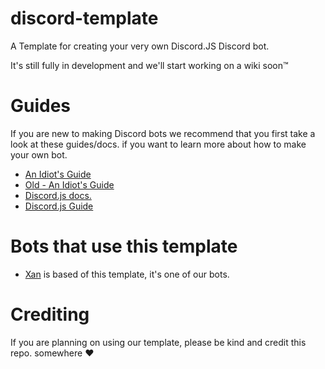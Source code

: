 # discord-template
A Template for creating your very own Discord.JS Discord bot.

It's still fully in development and we'll start working on a wiki soon:tm:

# Guides
If you are new to making Discord bots we recommend that you first take a look at these guides/docs. if you want to learn more about how to make your own bot.

- [An Idiot's Guide](https://anidiots.guide/)
- [Old - An Idiot's Guide](https://legacy.gitbook.com/book/anidiotsguide_old/discord-js-bot-guide)
- [Discord.js docs.](https://discord.js.org/#/docs/main/stable/general/welcome)
- [Discord.js Guide](https://discordjs.guide/#/)

# Bots that use this template
- [Xan](https://discordbots.org/bot/464908578478620704) is based of this template, it's one of our bots.

# Crediting
If you are planning on using our template, please be kind and credit this repo. somewhere :heart:
